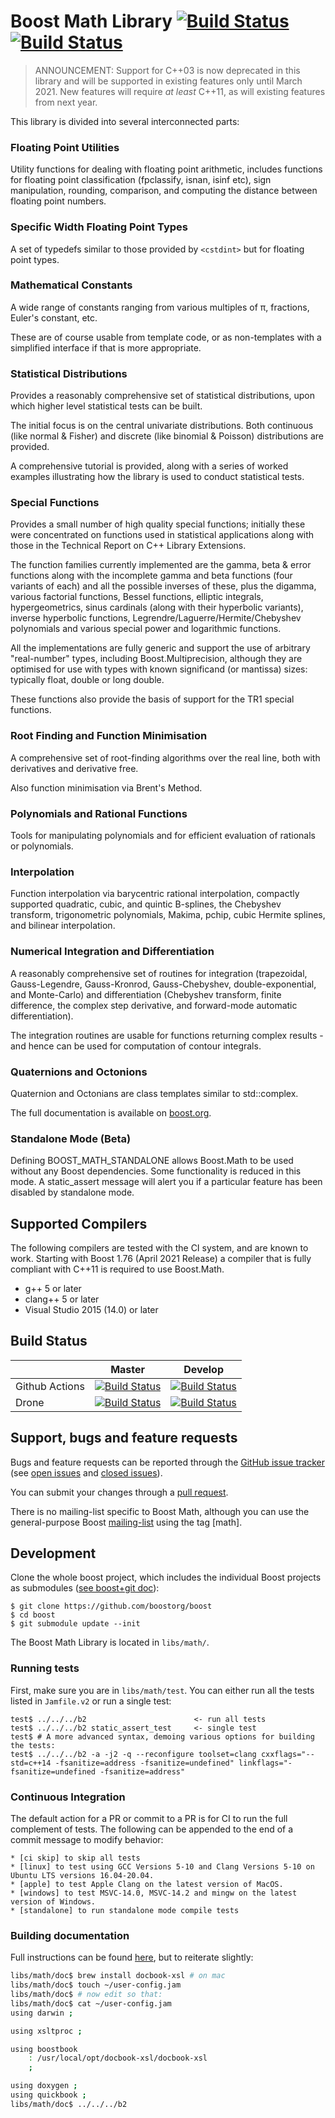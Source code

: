 Boost Math Library 
[![Build Status](https://drone.cpp.al/api/badges/boostorg/math/status.svg)](https://drone.cpp.al/boostorg/math)[![Build Status](https://github.com/boostorg/math/workflows/CI/badge.svg?branch=develop)](https://github.com/boostorg/math/actions)
==================

>ANNOUNCEMENT: Support for C++03 is now deprecated in this library and will be supported in existing features
>only until March 2021.  New features will require *at least* C++11, as will existing features from next year.

This library is divided into several interconnected parts:

### Floating Point Utilities

Utility functions for dealing with floating point arithmetic, includes functions for floating point classification (fpclassify, isnan, isinf etc), sign manipulation, rounding, comparison, and computing the distance between floating point numbers.

### Specific Width Floating Point Types

A set of typedefs similar to those provided by `<cstdint>` but for floating point types.

### Mathematical Constants

A wide range of constants ranging from various multiples of π, fractions, Euler's constant, etc.

These are of course usable from template code, or as non-templates with a simplified interface if that is more appropriate.

### Statistical Distributions

Provides a reasonably comprehensive set of statistical distributions, upon which higher level statistical tests can be built.

The initial focus is on the central univariate distributions. Both continuous (like normal & Fisher) and discrete (like binomial & Poisson) distributions are provided.

A comprehensive tutorial is provided, along with a series of worked examples illustrating how the library is used to conduct statistical tests.

### Special Functions

Provides a small number of high quality special functions; initially these were concentrated on functions used in statistical applications along with those in the Technical Report on C++ Library Extensions.

The function families currently implemented are the gamma, beta & error functions along with the incomplete gamma and beta functions (four variants of each) and all the possible inverses of these, plus the digamma, various factorial functions, Bessel functions, elliptic integrals, hypergeometrics, sinus cardinals (along with their hyperbolic variants), inverse hyperbolic functions, Legrendre/Laguerre/Hermite/Chebyshev polynomials and various special power and logarithmic functions.

All the implementations are fully generic and support the use of arbitrary "real-number" types, including Boost.Multiprecision, although they are optimised for use with types with known significand (or mantissa) sizes: typically float, double or long double.

These functions also provide the basis of support for the TR1 special functions.

### Root Finding and Function Minimisation

A comprehensive set of root-finding algorithms over the real line, both with derivatives and derivative free.

Also function minimisation via Brent's Method.

### Polynomials and Rational Functions

Tools for manipulating polynomials and for efficient evaluation of rationals or polynomials.

### Interpolation

Function interpolation via barycentric rational interpolation, compactly supported quadratic, cubic, and quintic B-splines, the Chebyshev transform, trigonometric polynomials, Makima, pchip, cubic Hermite splines, and bilinear interpolation.

### Numerical Integration and Differentiation

A reasonably comprehensive set of routines for integration (trapezoidal, Gauss-Legendre, Gauss-Kronrod, Gauss-Chebyshev, double-exponential, and Monte-Carlo) and differentiation (Chebyshev transform, finite difference, the complex step derivative, and forward-mode automatic differentiation).

The integration routines are usable for functions returning complex results - and hence can be used for computation of  contour integrals.

### Quaternions and Octonions

Quaternion and Octonians are class templates similar to std::complex.

The full documentation is available on [boost.org](http://www.boost.org/doc/libs/release/libs/math).

### Standalone Mode (Beta)

Defining BOOST_MATH_STANDALONE allows Boost.Math to be used without any Boost dependencies. Some functionality is reduced in this mode. A static_assert message will alert you if a particular feature has been disabled by standalone mode.

## Supported Compilers ##

The following compilers are tested with the CI system, and are known to work. Starting with Boost 1.76 (April 2021 Release) a compiler that is fully compliant with C++11 is required to use Boost.Math.

* g++ 5 or later
* clang++ 5 or later
* Visual Studio 2015 (14.0) or later

## Build Status ##

|                  |  Master  |   Develop   |
|------------------|----------|-------------|
| Github Actions | [![Build Status](https://github.com/boostorg/math/workflows/CI/badge.svg?branch=master)](https://github.com/boostorg/math/actions) | [![Build Status](https://github.com/boostorg/math/workflows/CI/badge.svg?branch=develop)](https://github.com/boostorg/math/actions) |
|Drone | [![Build Status](https://drone.cpp.al/api/badges/boostorg/math/status.svg?ref=refs/heads/master)](https://drone.cpp.al/boostorg/math) | [![Build Status](https://drone.cpp.al/api/badges/boostorg/math/status.svg)](https://drone.cpp.al/boostorg/math) |



## Support, bugs and feature requests ##

Bugs and feature requests can be reported through the [GitHub issue tracker](https://github.com/boostorg/math/issues)
(see [open issues](https://github.com/boostorg/math/issues) and
[closed issues](https://github.com/boostorg/math/issues?utf8=%E2%9C%93&q=is%3Aissue+is%3Aclosed)).

You can submit your changes through a [pull request](https://github.com/boostorg/math/pulls).

There is no mailing-list specific to Boost Math, although you can use the general-purpose Boost [mailing-list](http://lists.boost.org/mailman/listinfo.cgi/boost-users) using the tag [math].


## Development ##

Clone the whole boost project, which includes the individual Boost projects as submodules ([see boost+git doc](https://github.com/boostorg/boost/wiki/Getting-Started)):

    $ git clone https://github.com/boostorg/boost
    $ cd boost
    $ git submodule update --init

The Boost Math Library is located in `libs/math/`.

### Running tests ###
First, make sure you are in `libs/math/test`.
You can either run all the tests listed in `Jamfile.v2` or run a single test:

    test$ ../../../b2                        <- run all tests
    test$ ../../../b2 static_assert_test     <- single test
    test$ # A more advanced syntax, demoing various options for building the tests:
    test$ ../../../b2 -a -j2 -q --reconfigure toolset=clang cxxflags="--std=c++14 -fsanitize=address -fsanitize=undefined" linkflags="-fsanitize=undefined -fsanitize=address"

### Continuous Integration ###
The default action for a PR or commit to a PR is for CI to run the full complement of tests. The following can be appended to the end of a commit message to modify behavior:

    * [ci skip] to skip all tests
    * [linux] to test using GCC Versions 5-10 and Clang Versions 5-10 on Ubuntu LTS versions 16.04-20.04.
    * [apple] to test Apple Clang on the latest version of MacOS.
    * [windows] to test MSVC-14.0, MSVC-14.2 and mingw on the latest version of Windows.
    * [standalone] to run standalone mode compile tests
     
### Building documentation ###

Full instructions can be found [here](https://svn.boost.org/trac10/wiki/BoostDocs/GettingStarted), but to reiterate slightly:

```bash
libs/math/doc$ brew install docbook-xsl # on mac
libs/math/doc$ touch ~/user-config.jam
libs/math/doc$ # now edit so that:
libs/math/doc$ cat ~/user-config.jam
using darwin ;

using xsltproc ;

using boostbook
    : /usr/local/opt/docbook-xsl/docbook-xsl
    ;

using doxygen ;
using quickbook ;
libs/math/doc$ ../../../b2
```
